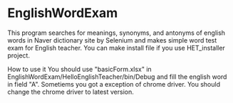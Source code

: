 # EnglishWordExam


This program searches for meanings, synonyms, and antonyms of english words in Naver dictionary site by Selenium and makes simple word test exam for English teacher.
You can make install file if you use HET_installer project.

How to use it
  You should use "basicForm.xlsx" in EnglishWordExam/HelloEnglishTeacher/bin/Debug and fill the english word in field "A".
  Sometiems you got a exception of chrome driver. You should change the chrome driver to latest version.
